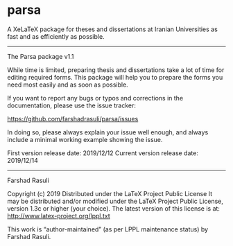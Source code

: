 # parsa
A XeLaTeX package for theses and dissertations at Iranian Universities as fast and as efficiently as possible.

____________________
The Parsa package
v1.1

While time is limited, preparing thesis and dissertations take a lot of time for editing required forms.
This package will help you to prepare the forms you need most easily and as soon as possible.

If you want to report any bugs or typos and corrections in the
documentation, please use the issue tracker:

  <https://github.com/farshadrasuli/parsa/issues>

In doing so, please always explain your issue well enough, and always
include a minimal working example showing the issue.

First version release date: 2019/12/12
Current version release date: 2019/12/14
______________
Farshad Rasuli

Copyright (c) 2019
Distributed under the LaTeX Project Public License
It may be distributed and/or modified under the LaTeX Project Public License,
version 1.3c or higher (your choice). The latest version of
this license is at:
http://www.latex-project.org/lppl.txt

This work is “author-maintained” (as per LPPL maintenance status)
by Farshad Rasuli.
